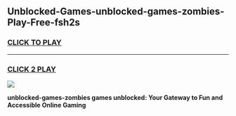 
## Unblocked-Games-unblocked-games-zombies-Play-Free-fsh2s
<h3>
<a href="https://premium76.site?title=unblocked-games-zombies&ref=10A">CLICK TO PLAY</a></h3>
<hr>

<h3>
<a href="https://premium76.site?title=unblocked-games-zombies&ref=10A">CLICK 2 PLAY</a>
  
</h3>

<a href="https://premium76.site?title=unblocked-games-zombies&ref=10A"><img src="https://clearcache.store/games.png"></a>


**unblocked-games-zombies games unblocked: Your Gateway to Fun and Accessible Online Gaming**
